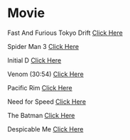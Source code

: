 # Movie
Fast And Furious Tokyo Drift
[Click Here](https://drive.google.com/file/d/1HAS9xxonRByJVXl9LcTWgTOsoa7WU4LI/view?usp=drivesdk)

Spider Man 3
[Click Here](https://drive.google.com/file/d/1JU2VOH_k4MKpVEXUXv101oZ6cbwOGBsE/view?usp=drivesdk)

Initial D
[Click Here](https://drive.google.com/file/d/1JFAuV8dY9UP-hhz9sWu3fS9C87KP0ovM/view?usp=drivesdk)

Venom (30:54)
[Click Here](https://drive.google.com/file/d/1S3u1l0MihGIkhkBR5uGWKYcJI6RHzoIf/view?usp=drivesdk)

Pacific Rim
[Click Here](https://drive.google.com/file/d/1S2Dxit3GJqXLKwnCRhXVuauvj6z5vshS/view?usp=drivesdk)

Need for Speed
[Click Here](https://drive.google.com/file/d/1c0iKES5NnydVxItM7W2o8BKaEYXExQ-P/view?usp=drivesdk)

The Batman
[Click Here](https://drive.google.com/file/d/1dyalDHendhbDfxaecwPqBPAQyenXoT5o/view?usp=drivesdk)

Despicable Me
[Click Here](https://drive.google.com/file/d/11Jl61C2Emdzc3lSTelUXNb3iX1fX6pVn/view?usp=drivesdk)
